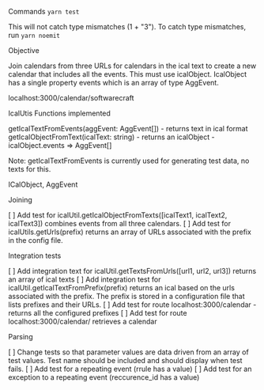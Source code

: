 Commands
`yarn test`

This will not catch type mismatches (1 + "3"). To catch type mismatches, run `yarn noemit`

Objective

Join calendars from three URLs for calendars in the ical text to create a new calendar that includes all the events. This must use icalObject. IcalObject has a single property events which is an array of type AggEvent.

localhost:3000/calendar/softwarecraft

IcalUtis Functions implemented

getIcalTextFromEvents(aggEvent: AggEvent[]) - returns text in ical format
getIcalObjectFromText(icalText: string) - returns an icalObject - icalObject.events => AggEvent[]

Note: getIcalTextFromEvents is currently used for generating test data, no
texts for this.

ICalObject, AggEvent

Joining

[ ] Add test for icalUtil.getIcalObjectFromTexts([icalText1, icalText2, icalText3]) combines events from all three calendars.
[ ] Add test for icalUtils.getUrls(prefix) returns an array of URLs associated
with the prefix in the config file.

Integration tests

[ ] Add integration text for icalUtil.getTextsFromUrls([url1, url2, url3]) returns an array of ical texts
[ ] Add integration test for icalUtil.getIcalTextFromPrefix(prefix) returns an ical based on the urls associated with the prefix. The prefix is stored in a configuration file that lists prefixes and their URLs.
[ ] Add test for route localhost:3000/calendar - returns all the configured prefixes
[ ] Add test for route localhost:3000/calendar/<prefix> retrieves a calendar

Parsing

[ ] Change tests so that parameter values are data driven from an array of test values. Test name should be included and should display when test fails.
[ ] Add test for a repeating event (rrule has a value)
[ ] Add test for an exception to a repeating event (reccurence_id has a value)

